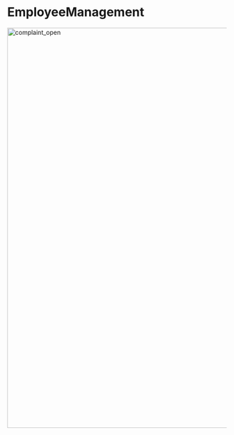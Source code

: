 # EmployeeManagement

<img width="917" alt="complaint_open" src="https://github.com/Shubhams1312/EmployeeManagement/assets/134539066/92ec43f6-dfc5-4698-a51d-db305337febf">
